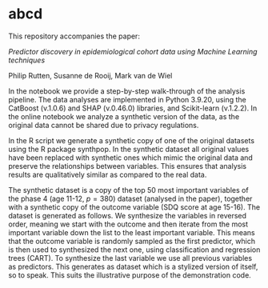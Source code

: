 # abcd

This repository accompanies the paper:

*Predictor discovery in epidemiological cohort data using Machine Learning techniques*

Philip Rutten, Susanne de Rooij, Mark van de Wiel

In the notebook we provide a step-by-step walk-through of the analysis pipeline.
The data analyses are implemented in Python 3.9.20, using the CatBoost (v.1.0.6) and SHAP (v.0.46.0) libraries, and Scikit-learn (v.1.2.2).
In the online notebook we analyze a synthetic version of the data, as the original data cannot be shared due to privacy regulations. 

In the R script we generate a synthetic copy of one of the original datasets using the R package synthpop.
In the synthetic dataset all original values have been replaced with synthetic ones which mimic the original data and preserve the relationships between variables.
This ensures that analysis results are qualitatively similar as compared to the real data.

The synthetic dataset is a copy of the top 50 most important variables of the phase 4 (age 11-12, $p=380$) dataset (analysed in the paper), together with a synthetic copy of the outcome variable (SDQ score at age 15-16).
The dataset is generated as follows.
We synthesize the variables in reversed order, meaning we start with the outcome and then iterate from the most important variable down the list to the least important variable.
This means that the outcome variable is randomly sampled as the first predictor, which is then used to synthesized the next one, using classification and regression trees (CART).
To synthesize the last variable we use all previous variables as predictors.
This generates as dataset which is a stylized version of itself, so to speak. 
This suits the illustrative purpose of the demonstration code.

